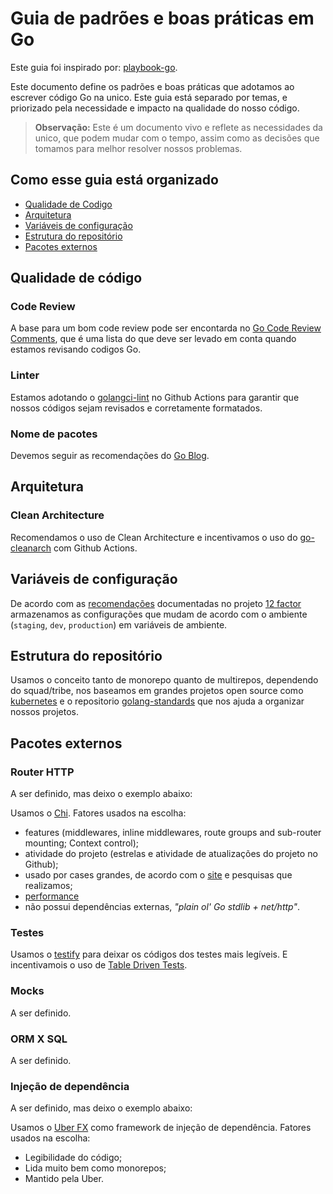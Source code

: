 # Guia de padrões e boas práticas em Go

Este guia foi inspirado por: [playbook-go](https://github.com/betrybe/playbook-go).

Este documento define os padrões e boas práticas que adotamos ao escrever código Go na unico. Este guia está separado por temas, e priorizado pela necessidade e impacto na qualidade do nosso código.

> **Observação:** Este é um documento vivo e reflete as necessidades da unico, que podem mudar com o tempo, assim como as decisões que tomamos para melhor resolver nossos problemas.

## Como esse guia está organizado

- [Qualidade de Codigo](#qualidade-de-codigo)
- [Arquitetura](#arquitetura)
- [Variáveis de configuração](#variáveis-de-configuração)
- [Estrutura do repositório](#estrutura-do-repositório)
- [Pacotes externos](#pacotes-externos)

## Qualidade de código

### Code Review

A base para um bom code review pode ser encontarda no [Go Code Review Comments](https://github.com/golang/go/wiki/CodeReviewComments), que é uma lista do que deve ser levado em conta quando estamos revisando codigos Go.

### Linter

Estamos adotando o [golangci-lint](https://golangci-lint.run/) no Github Actions para garantir que nossos códigos sejam revisados e corretamente formatados.

### Nome de pacotes

Devemos seguir as recomendações do [Go Blog](https://go.dev/blog/package-names).

## Arquitetura

### Clean Architecture

Recomendamos o uso de Clean Architecture e incentivamos o uso do [go-cleanarch](https://github.com/roblaszczak/go-cleanarch) com Github Actions.

## Variáveis de configuração

De acordo com as [recomendações](https://12factor.net/config) documentadas no projeto [12 factor](https://12factor.net) armazenamos as configurações que mudam de acordo com o ambiente (`staging`, `dev`, `production`) em variáveis de ambiente.

## Estrutura do repositório

Usamos o conceito tanto de monorepo quanto de multirepos, dependendo do squad/tribe, nos baseamos em grandes projetos open source como [kubernetes](https://github.com/kubernetes/kubernetes) e o repositorio [golang-standards](https://github.com/golang-standards/project-layout) que nos ajuda a organizar nossos projetos.

## Pacotes externos

### Router HTTP

A ser definido, mas deixo o exemplo abaixo:

Usamos o [Chi](https://github.com/go-chi/chi). Fatores usados na escolha:

- features (middlewares, inline middlewares, route groups and sub-router mounting; Context control);
- atividade do projeto (estrelas e atividade de atualizações do projeto no Github);
- usado por cases grandes, de acordo com o [site](https://github.com/go-chi/chi/issues/91) e pesquisas que realizamos;
- [performance](https://github.com/go-chi/chi#benchmarks)
- não possui dependências externas, *"plain ol' Go stdlib + net/http"*.

### Testes

Usamos o [testify](https://github.com/stretchr/testify) para deixar os códigos dos testes mais legíveis. E incentivamois o uso de [Table Driven Tests](https://github.com/golang/go/wiki/TableDrivenTests).


### Mocks

A ser definido.

### ORM X SQL

A ser definido.

### Injeção de dependência

A ser definido, mas deixo o exemplo abaixo:

Usamos o [Uber FX](https://github.com/uber-go/fx) como framework de injeção de dependência. Fatores usados na escolha:

- Legibilidade do código;
- Lida muito bem como monorepos;
- Mantido pela Uber.

